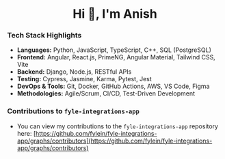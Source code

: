 <h1 align="center">Hi 👋, I'm Anish</h1>

### Tech Stack Highlights

* **Languages:** Python, JavaScript, TypeScript, C++, SQL (PostgreSQL)
* **Frontend:** Angular, React.js, PrimeNG, Angular Material, Tailwind CSS, Vite
* **Backend:** Django, Node.js, RESTful APIs
* **Testing:** Cypress, Jasmine, Karma, Pytest, Jest
* **DevOps & Tools:** Git, Docker, GitHub Actions, AWS, VS Code, Figma
* **Methodologies:** Agile/Scrum, CI/CD, Test-Driven Development

### Contributions to `fyle-integrations-app`

* You can view my contributions to the `fyle-integrations-app` repository here: [https://github.com/fylein/fyle-integrations-app/graphs/contributors](https://github.com/fylein/fyle-integrations-app/graphs/contributors)
